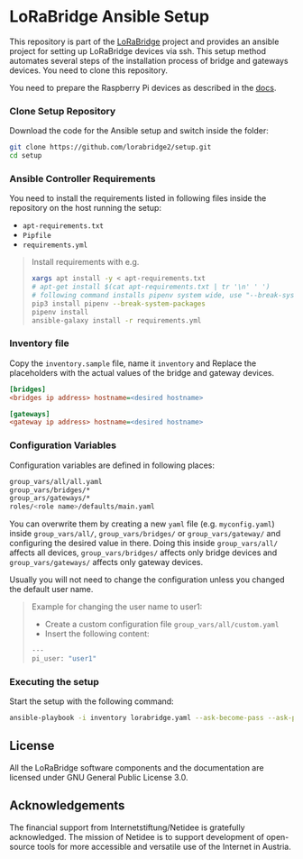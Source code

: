 # LoRaBridge Ansible Setup
This repository is part of the [LoRaBridge](https://github.com/lorabridge2/lorabridge) project and provides an ansible project for setting up LoRaBridge devices via ssh.
This setup method automates several steps of the installation process of bridge and gateways devices. You need to clone this repository.

You need to prepare the Raspberry Pi devices as described in the [docs]().

### Clone Setup Repository

Download the code for the Ansible setup and switch inside the folder:

```bash
git clone https://github.com/lorabridge2/setup.git
cd setup
```

### Ansible Controller Requirements

You need to install the requirements listed in following files inside the repository on the host running the setup:

- `apt-requirements.txt`
- `Pipfile`
- `requirements.yml`

> Install requirements with e.g.
>```bash
>xargs apt install -y < apt-requirements.txt
># apt-get install $(cat apt-requirements.txt | tr '\n' ' ')
># following command installs pipenv system wide, use "--break-system-packages" with caution
>pip3 install pipenv --break-system-packages
>pipenv install
>ansible-galaxy install -r requirements.yml
>```

### Inventory file

Copy the `inventory.sample` file, name it `inventory` and Replace the placeholders with the actual values of the bridge and gateway devices.

```ini
[bridges]
<bridges ip address> hostname=<desired hostname>

[gateways]
<gateway ip address> hostname=<desired hostname>
```

### Configuration Variables

Configuration variables are defined in following places:

```bash
group_vars/all/all.yaml
group_vars/bridges/*
group_ars/gateways/*
roles/<role name>/defaults/main.yaml
```

You can overwrite them by creating a new `yaml` file (e.g. `myconfig.yaml`) inside `group_vars/all/`, `group_vars/bridges/` or `group_vars/gateway/` and configuring the desired value in there.
Doing this inside `group_vars/all/` affects all devices, `group_vars/bridges/` affects only bridge devices and `group_vars/gateways/` affects only gateway devices.

Usually you will not need to change the configuration unless you changed the default user name.
>Example for changing the user name to user1:
>- Create a custom configuration file `group_vars/all/custom.yaml`
>- Insert the following content:
>```bash
>---
>pi_user: "user1"
>```

### Executing the setup

Start the setup with the following command:

```bash
ansible-playbook -i inventory lorabridge.yaml --ask-become-pass --ask-pass
```

## License

All the LoRaBridge software components and the documentation are licensed under GNU General Public License 3.0.

## Acknowledgements

The financial support from Internetstiftung/Netidee is gratefully acknowledged. The mission of Netidee is to support development of open-source tools for more accessible and versatile use of the Internet in Austria.
